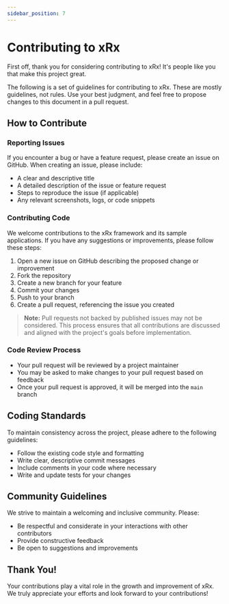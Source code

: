 ```yaml
---
sidebar_position: 7
---
```


# Contributing to xRx

First off, thank you for considering contributing to xRx! It's people like you that make this project great.

The following is a set of guidelines for contributing to xRx. These are mostly guidelines, not rules. Use your best judgment, and feel free to propose changes to this document in a pull request.

## How to Contribute

### Reporting Issues

If you encounter a bug or have a feature request, please create an issue on GitHub. When creating an issue, please include:

- A clear and descriptive title
- A detailed description of the issue or feature request
- Steps to reproduce the issue (if applicable)
- Any relevant screenshots, logs, or code snippets

### Contributing Code

We welcome contributions to the xRx framework and its sample applications. If you have any suggestions or improvements, please follow these steps:

1. Open a new issue on GitHub describing the proposed change or improvement
2. Fork the repository
3. Create a new branch for your feature
4. Commit your changes
5. Push to your branch
6. Create a pull request, referencing the issue you created

> **Note:** Pull requests not backed by published issues may not be considered. This process ensures that all contributions are discussed and aligned with the project's goals before implementation.

### Code Review Process

- Your pull request will be reviewed by a project maintainer
- You may be asked to make changes to your pull request based on feedback
- Once your pull request is approved, it will be merged into the `main` branch

## Coding Standards

To maintain consistency across the project, please adhere to the following guidelines:

- Follow the existing code style and formatting
- Write clear, descriptive commit messages
- Include comments in your code where necessary
- Write and update tests for your changes

## Community Guidelines

We strive to maintain a welcoming and inclusive community. Please:

- Be respectful and considerate in your interactions with other contributors
- Provide constructive feedback
- Be open to suggestions and improvements

## Thank You!

Your contributions play a vital role in the growth and improvement of xRx. We truly appreciate your efforts and look forward to your contributions!
